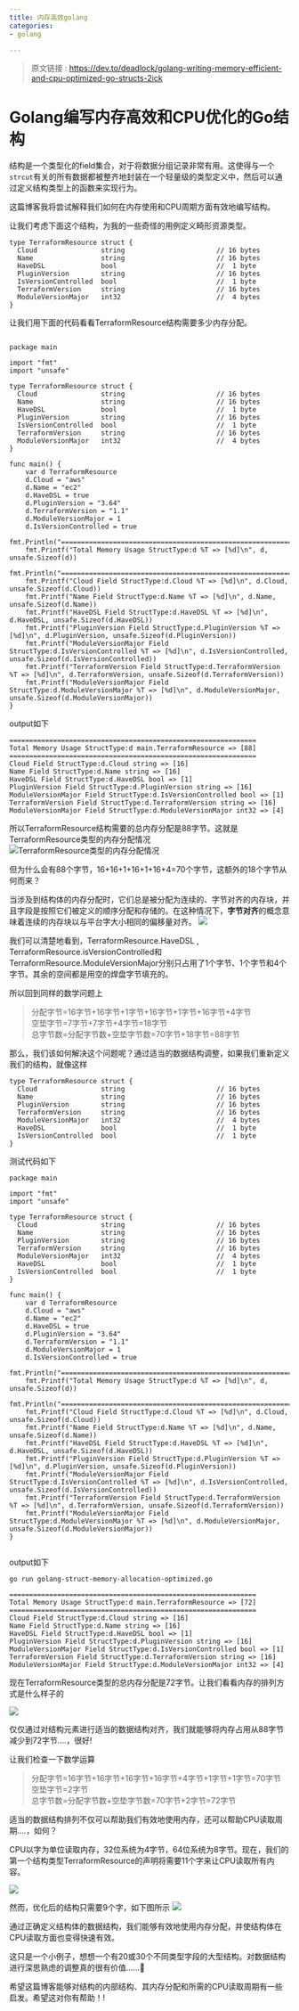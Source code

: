 ```yaml
---
title: 内存高效golang
categories: 
- golang

---
```


> 原文链接 : https://dev.to/deadlock/golang-writing-memory-efficient-and-cpu-optimized-go-structs-2ick

<!-- more -->

# Golang编写内存高效和CPU优化的Go结构

结构是一个类型化的field集合，对于将数据分组记录非常有用。这使得与一个`strcut`有关的所有数据都被整齐地封装在一个轻量级的类型定义中，然后可以通过定义结构类型上的函数来实现行为。

这篇博客我将尝试解释我们如何在内存使用和CPU周期方面有效地编写结构。

让我们考虑下面这个结构，为我的一些奇怪的用例定义畸形资源类型。

```golang
type TerraformResource struct {
  Cloud                string                       // 16 bytes
  Name                 string                       // 16 bytes
  HaveDSL              bool                         //  1 byte
  PluginVersion        string                       // 16 bytes
  IsVersionControlled  bool                         //  1 byte
  TerraformVersion     string                       // 16 bytes
  ModuleVersionMajor   int32                        //  4 bytes
}

```
让我们用下面的代码看看TerraformResource结构需要多少内存分配。
```golang

package main

import "fmt"
import "unsafe"

type TerraformResource struct {
  Cloud                string                       // 16 bytes
  Name                 string                       // 16 bytes
  HaveDSL              bool                         //  1 byte
  PluginVersion        string                       // 16 bytes
  IsVersionControlled  bool                         //  1 byte
  TerraformVersion     string                       // 16 bytes
  ModuleVersionMajor   int32                        //  4 bytes
}

func main() {
    var d TerraformResource
    d.Cloud = "aws"
    d.Name = "ec2"
    d.HaveDSL = true
    d.PluginVersion = "3.64"
    d.TerraformVersion = "1.1"
    d.ModuleVersionMajor = 1
    d.IsVersionControlled = true
    fmt.Println("==============================================================")
    fmt.Printf("Total Memory Usage StructType:d %T => [%d]\n", d, unsafe.Sizeof(d))
    fmt.Println("==============================================================")
    fmt.Printf("Cloud Field StructType:d.Cloud %T => [%d]\n", d.Cloud, unsafe.Sizeof(d.Cloud))
    fmt.Printf("Name Field StructType:d.Name %T => [%d]\n", d.Name, unsafe.Sizeof(d.Name))
    fmt.Printf("HaveDSL Field StructType:d.HaveDSL %T => [%d]\n", d.HaveDSL, unsafe.Sizeof(d.HaveDSL))
    fmt.Printf("PluginVersion Field StructType:d.PluginVersion %T => [%d]\n", d.PluginVersion, unsafe.Sizeof(d.PluginVersion))
    fmt.Printf("ModuleVersionMajor Field StructType:d.IsVersionControlled %T => [%d]\n", d.IsVersionControlled, unsafe.Sizeof(d.IsVersionControlled))
    fmt.Printf("TerraformVersion Field StructType:d.TerraformVersion %T => [%d]\n", d.TerraformVersion, unsafe.Sizeof(d.TerraformVersion))
    fmt.Printf("ModuleVersionMajor Field StructType:d.ModuleVersionMajor %T => [%d]\n", d.ModuleVersionMajor, unsafe.Sizeof(d.ModuleVersionMajor))  
}
```
output如下
```golang
==============================================================
Total Memory Usage StructType:d main.TerraformResource => [88]
==============================================================
Cloud Field StructType:d.Cloud string => [16]
Name Field StructType:d.Name string => [16]
HaveDSL Field StructType:d.HaveDSL bool => [1]
PluginVersion Field StructType:d.PluginVersion string => [16]
ModuleVersionMajor Field StructType:d.IsVersionControlled bool => [1]
TerraformVersion Field StructType:d.TerraformVersion string => [16]
ModuleVersionMajor Field StructType:d.ModuleVersionMajor int32 => [4]
```
所以TerraformResource结构需要的总内存分配是88字节。这就是TerraformResource类型的内存分配情况
![TerraformResource类型的内存分配情况](https://res.cloudinary.com/practicaldev/image/fetch/s--HubwVUeX--/c_limit%2Cf_auto%2Cfl_progressive%2Cq_auto%2Cw_880/https://github.com/kodelint/blog-assets/raw/main/images/01-golang-struct-memory-map.jpeg)

但为什么会有88个字节，16+16+1+16+1+16+4=70个字节，这额外的18个字节从何而来？

当涉及到结构体的内存分配时，它们总是被分配为连续的、字节对齐的内存块，并且字段是按照它们被定义的顺序分配和存储的。在这种情况下，**字节对齐**的概念意味着连续的内存块以与平台字大小相同的偏移量对齐。
![](https://res.cloudinary.com/practicaldev/image/fetch/s--S_4mkd0a--/c_limit%2Cf_auto%2Cfl_progressive%2Cq_auto%2Cw_880/https://github.com/kodelint/blog-assets/raw/main/images/02-golang-struct-memory-map.jpeg)

我们可以清楚地看到，TerraformResource.HaveDSL , TerraformResource.isVersionControlled和TerraformResource.ModuleVersionMajor分别只占用了1个字节、1个字节和4个字节。其余的空间都是用空的焊盘字节填充的。

所以回到同样的数学问题上

> 分配字节=16字节+16字节+1字节+16字节+1字节+16字节+4字节  
空垫字节=7字节+7字节+4字节=18字节  
总字节数=分配字节数+空垫字节数=70字节+18字节=88字节

那么，我们该如何解决这个问题呢？通过适当的数据结构调整，如果我们重新定义我们的结构，就像这样
```golang
type TerraformResource struct {
  Cloud                string                       // 16 bytes
  Name                 string                       // 16 bytes
  PluginVersion        string                       // 16 bytes
  TerraformVersion     string                       // 16 bytes
  ModuleVersionMajor   int32                        //  4 bytes
  HaveDSL              bool                         //  1 byte
  IsVersionControlled  bool                         //  1 byte
}

```
测试代码如下
```golang
package main

import "fmt"
import "unsafe"

type TerraformResource struct {
  Cloud                string                       // 16 bytes
  Name                 string                       // 16 bytes
  PluginVersion        string                       // 16 bytes
  TerraformVersion     string                       // 16 bytes
  ModuleVersionMajor   int32                        //  4 bytes
  HaveDSL              bool                         //  1 byte
  IsVersionControlled  bool                         //  1 byte
}

func main() {
    var d TerraformResource
    d.Cloud = "aws"
    d.Name = "ec2"
    d.HaveDSL = true
    d.PluginVersion = "3.64"
    d.TerraformVersion = "1.1"
    d.ModuleVersionMajor = 1
    d.IsVersionControlled = true
    fmt.Println("==============================================================")
    fmt.Printf("Total Memory Usage StructType:d %T => [%d]\n", d, unsafe.Sizeof(d))
    fmt.Println("==============================================================")
    fmt.Printf("Cloud Field StructType:d.Cloud %T => [%d]\n", d.Cloud, unsafe.Sizeof(d.Cloud))
    fmt.Printf("Name Field StructType:d.Name %T => [%d]\n", d.Name, unsafe.Sizeof(d.Name))
    fmt.Printf("HaveDSL Field StructType:d.HaveDSL %T => [%d]\n", d.HaveDSL, unsafe.Sizeof(d.HaveDSL))
    fmt.Printf("PluginVersion Field StructType:d.PluginVersion %T => [%d]\n", d.PluginVersion, unsafe.Sizeof(d.PluginVersion))
    fmt.Printf("ModuleVersionMajor Field StructType:d.IsVersionControlled %T => [%d]\n", d.IsVersionControlled, unsafe.Sizeof(d.IsVersionControlled))
    fmt.Printf("TerraformVersion Field StructType:d.TerraformVersion %T => [%d]\n", d.TerraformVersion, unsafe.Sizeof(d.TerraformVersion))
    fmt.Printf("ModuleVersionMajor Field StructType:d.ModuleVersionMajor %T => [%d]\n", d.ModuleVersionMajor, unsafe.Sizeof(d.ModuleVersionMajor))
}


```
output如下

```golang
go run golang-struct-memory-allocation-optimized.go

==============================================================
Total Memory Usage StructType:d main.TerraformResource => [72]
==============================================================
Cloud Field StructType:d.Cloud string => [16]
Name Field StructType:d.Name string => [16]
HaveDSL Field StructType:d.HaveDSL bool => [1]
PluginVersion Field StructType:d.PluginVersion string => [16]
ModuleVersionMajor Field StructType:d.IsVersionControlled bool => [1]
TerraformVersion Field StructType:d.TerraformVersion string => [16]
ModuleVersionMajor Field StructType:d.ModuleVersionMajor int32 => [4]

```
现在TerraformResource类型的总内存分配是72字节。让我们看看内存的排列方式是什么样子的

![](https://res.cloudinary.com/practicaldev/image/fetch/s--V9hRLdR1--/c_limit%2Cf_auto%2Cfl_progressive%2Cq_auto%2Cw_880/https://github.com/kodelint/blog-assets/raw/main/images/03-golang-struct-memory-map.jpeg)

仅仅通过对结构元素进行适当的数据结构对齐，我们就能够将内存占用从88字节减少到72字节....，很好!

让我们检查一下数学运算

> 分配字节=16字节+16字节+16字节+16字节+4字节+1字节+1字节=70字节
空垫字节=2字节  
总字节数=分配字节数+空垫字节数=70字节+2字节=72字节

适当的数据结构排列不仅可以帮助我们有效地使用内存，还可以帮助CPU读取周期....，如何？

CPU以字为单位读取内存，32位系统为4字节，64位系统为8字节。现在，我们的第一个结构类型TerraformResource的声明将需要11个字来让CPU读取所有内容。

![](https://res.cloudinary.com/practicaldev/image/fetch/s--YxrCrSAs--/c_limit%2Cf_auto%2Cfl_progressive%2Cq_auto%2Cw_880/https://github.com/kodelint/blog-assets/raw/main/images/01-golang-struct-word-length.jpeg)

然而，优化后的结构只需要9个字，如下图所示
![](https://res.cloudinary.com/practicaldev/image/fetch/s--_N8r3Z9U--/c_limit%2Cf_auto%2Cfl_progressive%2Cq_auto%2Cw_880/https://github.com/kodelint/blog-assets/raw/main/images/02-golang-struct-word-length.jpeg)

通过正确定义结构体的数据结构，我们能够有效地使用内存分配，并使结构体在CPU读取方面也变得快速有效。

这只是一个小例子，想想一个有20或30个不同类型字段的大型结构。对数据结构进行深思熟虑的调整真的很有价值......🤩

希望这篇博客能够对结构的内部结构、其内存分配和所需的CPU读取周期有一些启发。希望这对你有帮助！!